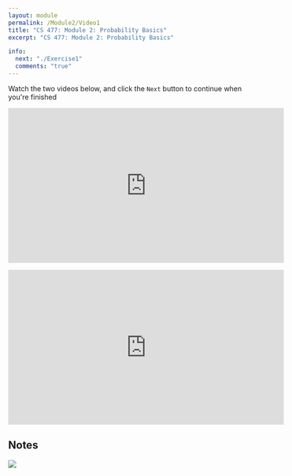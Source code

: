 ```yaml
---
layout: module
permalink: /Module2/Video1
title: "CS 477: Module 2: Probability Basics"
excerpt: "CS 477: Module 2: Probability Basics"

info:
  next: "./Exercise1"
  comments: "true"
---
```


<p>
Watch the two videos below, and click the <code>Next</code> button to continue when you're finished

<p></p><p></p><p></p>

<iframe width="560" height="315" src="https://www.youtube.com/embed/ZMOsEKpqDXo" title="YouTube video player" frameborder="0" allow="accelerometer; autoplay; clipboard-write; encrypted-media; gyroscope; picture-in-picture" allowfullscreen></iframe>

<p></p><p></p><p></p>

<iframe width="560" height="315" src="https://www.youtube.com/embed/upO6eoFCJEk" title="YouTube video player" frameborder="0" allow="accelerometer; autoplay; clipboard-write; encrypted-media; gyroscope; picture-in-picture" allowfullscreen></iframe>

</p>


<h2>Notes</h2>

<img src = "../images/ProbabilityModule/Notes1.svg">